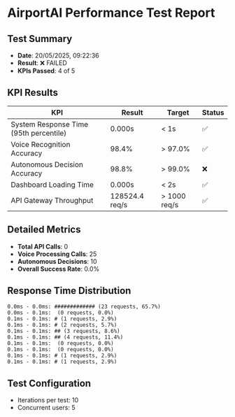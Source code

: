 # AirportAI Performance Test Report

## Test Summary

- **Date**: 20/05/2025, 09:22:36
- **Result**: ❌ FAILED
- **KPIs Passed**: 4 of 5

## KPI Results

| KPI | Result | Target | Status |
|-----|--------|--------|--------|
| System Response Time (95th percentile) | 0.000s | < 1s | ✅ |
| Voice Recognition Accuracy | 98.4% | > 97.0% | ✅ |
| Autonomous Decision Accuracy | 98.8% | > 99.0% | ❌ |
| Dashboard Loading Time | 0.000s | < 2s | ✅ |
| API Gateway Throughput | 128524.4 req/s | > 1000 req/s | ✅ |

## Detailed Metrics

- **Total API Calls**: 0
- **Voice Processing Calls**: 25
- **Autonomous Decisions**: 10
- **Overall Success Rate**: 0.0%

## Response Time Distribution

```
0.0ms - 0.0ms: ############# (23 requests, 65.7%)
0.0ms - 0.1ms:  (0 requests, 0.0%)
0.1ms - 0.1ms: # (1 requests, 2.9%)
0.1ms - 0.1ms: # (2 requests, 5.7%)
0.1ms - 0.1ms: ## (3 requests, 8.6%)
0.1ms - 0.1ms: ## (4 requests, 11.4%)
0.1ms - 0.1ms:  (0 requests, 0.0%)
0.1ms - 0.1ms:  (0 requests, 0.0%)
0.1ms - 0.1ms: # (1 requests, 2.9%)
0.1ms - 0.1ms: # (1 requests, 2.9%)
```

## Test Configuration

- Iterations per test: 10
- Concurrent users: 5

